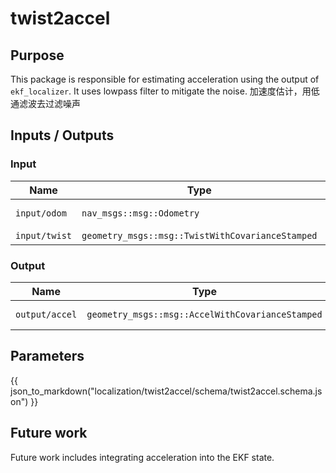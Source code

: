# twist2accel

## Purpose

This package is responsible for estimating acceleration using the output of `ekf_localizer`. It uses lowpass filter to mitigate the noise. 加速度估计，用低通滤波去过滤噪声

## Inputs / Outputs

### Input

| Name          | Type                                             | Description           |
| ------------- | ------------------------------------------------ | --------------------- |
| `input/odom`  | `nav_msgs::msg::Odometry`                        | localization odometry |
| `input/twist` | `geometry_msgs::msg::TwistWithCovarianceStamped` | twist                 |

### Output

| Name           | Type                                             | Description            |
| -------------- | ------------------------------------------------ | ---------------------- |
| `output/accel` | `geometry_msgs::msg::AccelWithCovarianceStamped` | estimated acceleration |

## Parameters

{{ json_to_markdown("localization/twist2accel/schema/twist2accel.schema.json") }}

## Future work

Future work includes integrating acceleration into the EKF state.
